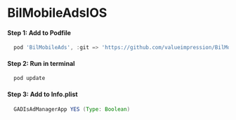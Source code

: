 # BilMobileAdsIOS

#### Step 1: Add to Podfile
```gradle
  pod 'BilMobileAds', :git => 'https://github.com/valueimpression/BilMobileAds', :tag => '1.0.5'
```
#### Step 2: Run in terminal
```gradle
  pod update
```

#### Step 3: Add to Info.plist
```gradle
  GADIsAdManagerApp YES (Type: Boolean)
```
